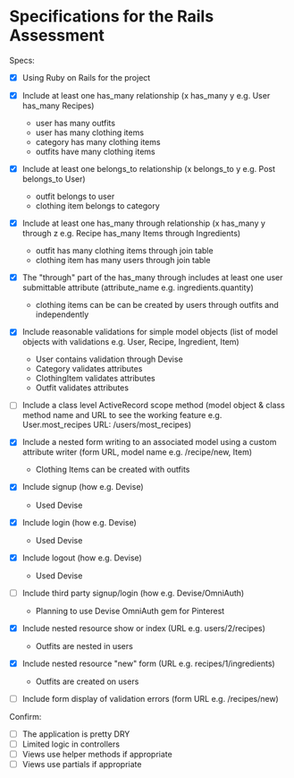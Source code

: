 # Specifications for the Rails Assessment

Specs:
- [x] Using Ruby on Rails for the project

- [x] Include at least one has_many relationship (x has_many y e.g. User has_many Recipes)
    - user has many outfits
    - user has many clothing items
    - category has many clothing items
    - outfits have many clothing items

- [x] Include at least one belongs_to relationship (x belongs_to y e.g. Post belongs_to User)
    - outfit belongs to user
    - clothing item belongs to category

- [x] Include at least one has_many through relationship (x has_many y through z e.g. Recipe has_many Items through Ingredients)
    - outfit has many clothing items through join table
    - clothing item has many users through join table

- [x] The "through" part of the has_many through includes at least one user submittable attribute (attribute_name e.g. ingredients.quantity)
    - clothing items can be can be created by users through outfits and independently

- [x] Include reasonable validations for simple model objects (list of model objects with validations e.g. User, Recipe, Ingredient, Item)
    - User contains validation through Devise
    - Category validates attributes
    - ClothingItem validates attributes
    - Outfit validates attributes

- [ ] Include a class level ActiveRecord scope method (model object & class method name and URL to see the working feature e.g. User.most_recipes URL: /users/most_recipes)

- [x] Include a nested form writing to an associated model using a custom attribute writer (form URL, model name e.g. /recipe/new, Item)
    - Clothing Items can be created with outfits

- [x] Include signup (how e.g. Devise)
    - Used Devise

- [x] Include login (how e.g. Devise)
    - Used Devise

- [x] Include logout (how e.g. Devise)
    - Used Devise

- [ ] Include third party signup/login (how e.g. Devise/OmniAuth)
    - Planning to use Devise OmniAuth gem for Pinterest

- [x] Include nested resource show or index (URL e.g. users/2/recipes)
    - Outfits are nested in users

- [x] Include nested resource "new" form (URL e.g. recipes/1/ingredients)
    - Outfits are created on users

- [ ] Include form display of validation errors (form URL e.g. /recipes/new)

Confirm:
- [ ] The application is pretty DRY
- [ ] Limited logic in controllers
- [ ] Views use helper methods if appropriate
- [ ] Views use partials if appropriate
